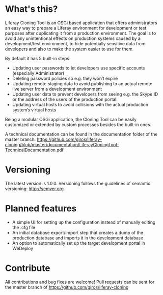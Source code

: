 # What's this?
Liferay Cloning Tool is an OSGi based application that offers administrators an easy way to prepare a Liferay environment for development or test purposes after duplicating it from a production environment. The goal is to avoid any unintentional effects on production systems caused by a development/test environment, to hide potentially sensitive data from developers and also to make the system easier to use for them.

By default it has 5 built-in steps:
* Updating user passwords to let developers use specific accounts (especially Administrator)
* Deleting password policies so e.g. they won’t expire
* Updating remote staging data to avoid publishing to an actual remote live server from a development environment
* Updating user data to prevent developers from seeing e.g. the Skype ID or the address of the users of the production portal
* Updating virtual hosts to avoid collisions with the actual production system’s virtual hosts

Being a modular OSGi application, the Cloning Tool can be easily customized or extended by custom processes besides the built-in ones.

A technical documentation can be found in the documentation folder of the master branch: https://github.com/giros/liferay-cloning/blob/master/documentation/LiferayCloningTool-TechnicalDocumentation.pdf

# Versioning

The latest version is 1.0.0. Versioning follows the guidelines of semantic versioning: http://semver.org

# Planned features

* A simple UI for setting up the configuration instead of manually editing the .cfg file
* An initial database export/import step that creates a dump of the production database and imports it in the development database
* An option to automatically set up the target development portal in WeDeploy

# Contribute

All contributions and bug fixes are welcome! Pull requests can be sent for the master branch of https://github.com/giros/liferay-cloning